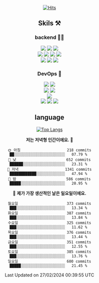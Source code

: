 <div align="center">

[![Hits](https://hits.seeyoufarm.com/api/count/incr/badge.svg?url=https%3A%2F%2Fgithub.com%2Fzxcv9203%2Fhit-counter&count_bg=%23FF7272&title_bg=%23324C2E&icon=codeigniter.svg&icon_color=%23DD5B5B&title=%EB%B0%A9%EB%AC%B8%EC%9E%90&edge_flat=false)](https://hits.seeyoufarm.com)
  
## Skils ⚒️
### backend 🧑‍💻
  
<img src="https://img.shields.io/badge/Java-FF6600?style=flat-square&logo=buymeacoffee&logoColor=white"/>
<img src="https://img.shields.io/badge/Go-0099FF?style=flat-square&logo=go&logoColor=white"/>
<img src="https://img.shields.io/badge/Kotlin-7F52FF?style=flat-square&logo=kotlin&logoColor=white"/>
  
  
<br />
  
<img src="https://img.shields.io/badge/Spring-339933?style=flat-square&logo=Spring&logoColor=white"/>
<img src="https://img.shields.io/badge/Spring Boot-339933?style=flat-square&logo=Spring Boot&logoColor=white"/>
<img src="https://img.shields.io/badge/Spring Security-339933?style=flat-square&logo=Spring Security&logoColor=white"/>
  
<img src="https://img.shields.io/badge/Spring Data JPA-339933?style=flat-square&logo=Hibernate&logoColor=white"/>

<br />
  
  <img src="https://img.shields.io/badge/mysql-0099FF?style=flat-square&logo=mysql&logoColor=white"/>
  <img src="https://img.shields.io/badge/mariadb-0099FF?style=flat-square&logo=mariadb&logoColor=white"/>
  <img src="https://img.shields.io/badge/mongoDB-47A248?style=flat-square&logo=mongodb&logoColor=white"/>
  
  
### DevOps 🚀
  
  <img src="https://img.shields.io/badge/docker-2496ED?style=flat-square&logo=docker&logoColor=white"/>
  <img src="https://img.shields.io/badge/kubernetes-326CE5?style=flat-square&logo=kubernetes&logoColor=white"/>
  
  <br />
  
  <img src="https://img.shields.io/badge/Github Actions-2088FF?style=flat-square&logo=githubactions&logoColor=white"/>
  <img src="https://img.shields.io/badge/Jenkins-D24939?style=flat-square&logo=jenkins&logoColor=white"/>
  
  
  <br />
  <img src="https://img.shields.io/badge/terraform-7B42BC?style=flat-square&logo=terraform&logoColor=white"/>
  
  <br />
  <img src="https://img.shields.io/badge/Amazon AWS-232F3E?style=flat-square&logo=Amazon AWS&logoColor=white"/>

  <img src="https://img.shields.io/badge/GCP-4285F4?style=flat-square&logo=googlecloud&logoColor=white"/>
  <img src="https://img.shields.io/badge/NCP-03C75A?style=flat-square&logo=naver&logoColor=white"/>
  
  
## language

[![Top Langs](https://github-readme-stats.vercel.app/api/top-langs/?username=zxcv9203&hide=html&exclude_repo=zxcv9203.github.io,golB&theme=grate-gatsby)](https://github.com/zxcv9203/github-readme-stats)
  
<!--START_SECTION:waka-->
**저는 저녁형 인간이에요. 🦉** 

```text
🌞 아침                     218 commits         ██░░░░░░░░░░░░░░░░░░░░░░░   07.79 % 
🌆 낮　                     652 commits         ██████░░░░░░░░░░░░░░░░░░░   23.31 % 
🌃 저녁                     1341 commits        ████████████░░░░░░░░░░░░░   47.94 % 
🌙 밤　                     586 commits         █████░░░░░░░░░░░░░░░░░░░░   20.95 % 
```
📅 **제가 가장 생산적인 날은 일요일이에요.** 

```text
월요일                      373 commits         ███░░░░░░░░░░░░░░░░░░░░░░   13.34 % 
화요일                      387 commits         ███░░░░░░░░░░░░░░░░░░░░░░   13.84 % 
수요일                      325 commits         ███░░░░░░░░░░░░░░░░░░░░░░   11.62 % 
목요일                      376 commits         ███░░░░░░░░░░░░░░░░░░░░░░   13.44 % 
금요일                      351 commits         ███░░░░░░░░░░░░░░░░░░░░░░   12.55 % 
토요일                      385 commits         ███░░░░░░░░░░░░░░░░░░░░░░   13.76 % 
일요일                      600 commits         █████░░░░░░░░░░░░░░░░░░░░   21.45 % 
```



 Last Updated on 27/02/2024 00:39:55 UTC
<!--END_SECTION:waka-->
  
</div>

